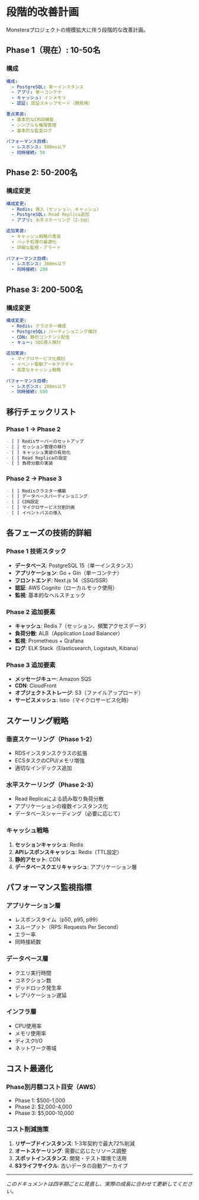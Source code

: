 # 段階的改善計画

Monsteraプロジェクトの規模拡大に伴う段階的な改善計画。

## Phase 1（現在）: 10-50名

### 構成
```yaml
構成:
  - PostgreSQL: 単一インスタンス
  - アプリ: 単一コンテナ
  - キャッシュ: インメモリ
  - 認証: 認証スキップモード（開発用）

重点実装:
  - 基本的なCRUD機能
  - シンプルな権限管理
  - 基本的な監査ログ
  
パフォーマンス目標:
  - レスポンス: 500ms以下
  - 同時接続: 50
```

## Phase 2: 50-200名

### 構成変更
```yaml
構成変更:
  - Redis: 導入（セッション、キャッシュ）
  - PostgreSQL: Read Replica追加
  - アプリ: 水平スケーリング（2-3台）

追加実装:
  - キャッシュ戦略の実装
  - バッチ処理の最適化
  - 詳細な監視・アラート
  
パフォーマンス目標:
  - レスポンス: 300ms以下
  - 同時接続: 200
```

## Phase 3: 200-500名

### 構成変更
```yaml
構成変更:
  - Redis: クラスター構成
  - PostgreSQL: パーティショニング検討
  - CDN: 静的コンテンツ配信
  - キュー: SQS導入検討

追加実装:
  - マイクロサービス化検討
  - イベント駆動アーキテクチャ
  - 高度なキャッシュ戦略
  
パフォーマンス目標:
  - レスポンス: 200ms以下
  - 同時接続: 500
```

## 移行チェックリスト

### Phase 1 → Phase 2
```markdown
- [ ] Redisサーバーのセットアップ
- [ ] セッション管理の移行
- [ ] キャッシュ実装の有効化
- [ ] Read Replicaの設定
- [ ] 負荷分散の実装
```

### Phase 2 → Phase 3  
```markdown
- [ ] Redisクラスター構築
- [ ] データベースパーティショニング
- [ ] CDN設定
- [ ] マイクロサービス分割計画
- [ ] イベントバスの導入
```

## 各フェーズの技術的詳細

### Phase 1 技術スタック
- **データベース**: PostgreSQL 15（単一インスタンス）
- **アプリケーション**: Go + Gin（単一コンテナ）
- **フロントエンド**: Next.js 14（SSG/SSR）
- **認証**: AWS Cognito（ローカルモック使用）
- **監視**: 基本的なヘルスチェック

### Phase 2 追加要素
- **キャッシュ**: Redis 7（セッション、頻繁アクセスデータ）
- **負荷分散**: ALB（Application Load Balancer）
- **監視**: Prometheus + Grafana
- **ログ**: ELK Stack（Elasticsearch, Logstash, Kibana）

### Phase 3 追加要素
- **メッセージキュー**: Amazon SQS
- **CDN**: CloudFront
- **オブジェクトストレージ**: S3（ファイルアップロード）
- **サービスメッシュ**: Istio（マイクロサービス化時）

## スケーリング戦略

### 垂直スケーリング（Phase 1-2）
- RDSインスタンスクラスの拡張
- ECSタスクのCPU/メモリ増強
- 適切なインデックス追加

### 水平スケーリング（Phase 2-3）
- Read Replicaによる読み取り負荷分散
- アプリケーションの複数インスタンス化
- データベースシャーディング（必要に応じて）

### キャッシュ戦略
1. **セッションキャッシュ**: Redis
2. **APIレスポンスキャッシュ**: Redis（TTL設定）
3. **静的アセット**: CDN
4. **データベースクエリキャッシュ**: アプリケーション層

## パフォーマンス監視指標

### アプリケーション層
- レスポンスタイム（p50, p95, p99）
- スループット（RPS: Requests Per Second）
- エラー率
- 同時接続数

### データベース層
- クエリ実行時間
- コネクション数
- デッドロック発生率
- レプリケーション遅延

### インフラ層
- CPU使用率
- メモリ使用率
- ディスクI/O
- ネットワーク帯域

## コスト最適化

### Phase別月額コスト目安（AWS）
- Phase 1: $500-1,000
- Phase 2: $2,000-4,000
- Phase 3: $5,000-10,000

### コスト削減施策
1. **リザーブドインスタンス**: 1-3年契約で最大72%削減
2. **オートスケーリング**: 需要に応じたリソース調整
3. **スポットインスタンス**: 開発・テスト環境で活用
4. **S3ライフサイクル**: 古いデータの自動アーカイブ

---

*このドキュメントは四半期ごとに見直し、実際の成長に合わせて更新してください。*